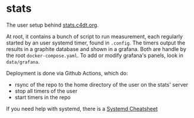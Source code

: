 # stats

The user setup behind [stats.c4dt.org](https://stats.c4dt.org).

At root, it contains a bunch of script to run measurement, each regularly
started by an user systemd timer, found in `.config`.
The timers output the results in a graphite database and shown in a grafana.
Both are handle by the root `docker-compose.yaml`.
To add or modify grafana's panels, look in `data/grafana`.

Deployment is done via Github Actions, which do:

- rsync of the repo to the home directory of the user on the stats' server
- stop all timers of the user
- start timers in the repo

If you need help with systemd, there is a [Systemd Cheatsheet](README.systemd.md)
